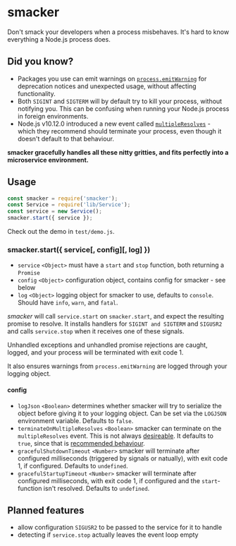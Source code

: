 smacker
=======

Don't smack your developers when a process misbehaves. It's hard to know everything a Node.js process does.

## Did you know?
- Packages you use can emit warnings on [`process.emitWarning`](https://nodejs.org/api/process.html#process_process_emitwarning_warning_type_code_ctor) for deprecation notices and unexpected usage, without affecting functionality.
- Both `SIGINT` and `SIGTERM` will by default try to kill your process, without notifying you. This can be confusing when running your Node.js process in foreign environments.
- Node.js v10.12.0 introduced a new event called [`multipleResolves`](https://nodejs.org/api/process.html#process_event_multipleresolves) - which they recommend should terminate your process, even though it doesn't default to that behaviour.

**smacker gracefully handles all these nitty gritties, and fits perfectly into a microservice environment.**


## Usage

``` javascript
const smacker = require('smacker');
const Service = require('lib/Service');
const service = new Service();
smacker.start({ service });
```

Check out the demo in `test/demo.js`.

### smacker.start({ service[, config][, log] })

- `service` `<Object>` must have a `start` and `stop` function, both returning a `Promise`
- `config` `<Object>` configuration object, contains config for smacker - see below
- `log` `<Object>` logging object for smacker to use, defaults to `console`. Should have `info`, `warn`, and `fatal`.

*smacker* will call `service.start` on `smacker.start`, and expect the resulting promise to resolve. It installs handlers for `SIGINT and SIGTERM` and `SIGUSR2` and calls `service.stop` when it receives one of these signals.

Unhandled exceptions and unhandled promise rejections are caught, logged, and your process will be terminated with exit code 1.

It also ensures warnings from `process.emitWarning` are logged through your logging object.

#### config

- `logJson` `<Boolean>` determines whether smacker will try to serialize the object before giving it to your logging object. Can be set via the `LOGJSON` environment variable. Defaults to `false`.
- `terminateOnMultipleResolves` `<Boolean>` smacker can terminate on the `multipleResolves` event. This is not always [desireable](https://github.com/nodejs/node/issues/24321). It defaults to `true`, since that is [recommended behaviour](https://nodejs.org/api/process.html#process_event_multipleresolves).
- `gracefulShutdownTimeout` `<Number>` smacker will terminate after configured milliseconds (triggered by signals or natually), with exit code 1, if configured. Defaults to `undefined`.
- `gracefulStartupTimeout` `<Number>` smacker will terminate after configured milliseconds, with exit code 1, if configured and the `start`-function isn't resolved. Defaults to `undefined`.


## Planned features

- allow configuration `SIGUSR2` to be passed to the service for it to handle
- detecting if `service.stop` actually leaves the event loop empty
